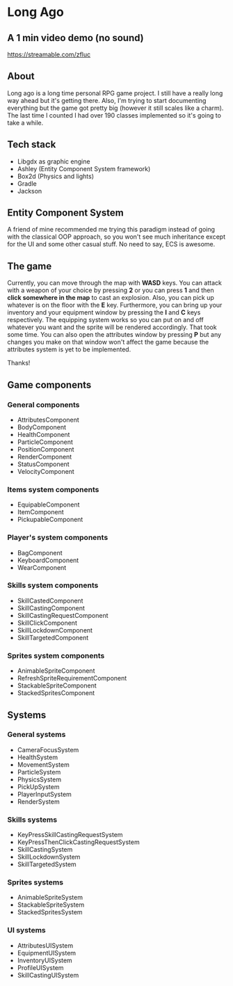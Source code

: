 # Long Ago

## A 1 min video demo (no sound)
https://streamable.com/zfluc

## About
Long ago is a long time personal RPG game project. I still have a really long way ahead but it's getting there. Also, I'm trying to start documenting everything but the game got pretty big (however it still scales like a charm). The last time I counted I had over 190 classes implemented so it's going to take a while.

## Tech stack
* Libgdx as graphic engine
* Ashley (Entity Component System framework)
* Box2d (Physics and lights)
* Gradle
* Jackson

## Entity Component System
A friend of mine recommended me trying this paradigm instead of going with the classical OOP approach, so you won't see much inheritance except for the UI and some other casual stuff. No need to say, ECS is awesome.

## The game
Currently, you can move through the map with **WASD** keys. You can attack with a weapon of your choice by pressing **2** or you can press **1** and then **click somewhere in the map** to cast an explosion. Also, you can pick up whatever is on the floor with the **E** key. Furthermore, you can bring up your inventory and your equipment window by pressing the **I** and **C** keys respectively. The equipping system works so you can put on and off whatever you want and the sprite will be rendered accordingly. That took some time. You can also open the attributes window by pressing **P** but any changes you make on that window won't affect the game because the attributes system is yet to be implemented.

Thanks!

## Game components
### General components
* AttributesComponent
* BodyComponent
* HealthComponent
* ParticleComponent
* PositionComponent
* RenderComponent
* StatusComponent
* VelocityComponent

### Items system components
* EquipableComponent
* ItemComponent
* PickupableComponent

### Player's system components
* BagComponent
* KeyboardComponent
* WearComponent

### Skills system components
* SkillCastedComponent
* SkillCastingComponent
* SkillCastingRequestComponent
* SkillClickComponent
* SkillLockdownComponent
* SkillTargetedComponent

### Sprites system components
* AnimableSpriteComponent
* RefreshSpriteRequirementComponent
* StackableSpriteComponent
* StackedSpritesComponent

## Systems
### General systems
* CameraFocusSystem
* HealthSystem
* MovementSystem
* ParticleSystem
* PhysicsSystem
* PickUpSystem
* PlayerInputSystem
* RenderSystem

### Skills systems
* KeyPressSkillCastingRequestSystem
* KeyPressThenClickCastingRequestSystem
* SkillCastingSystem
* SkillLockdownSystem
* SkillTargetedSystem

### Sprites systems
* AnimableSpriteSystem
* StackableSpriteSystem
* StackedSpritesSystem

### UI systems
* AttributesUISystem
* EquipmentUISystem
* InventoryUISystem
* ProfileUISystem
* SkillCastingUISystem